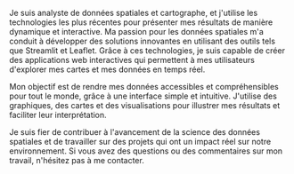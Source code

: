 Je suis analyste de données spatiales et cartographe, et j'utilise les technologies les plus récentes pour présenter mes résultats de manière dynamique et interactive. Ma passion pour les données spatiales m'a conduit à développer des solutions innovantes en utilisant des outils tels que Streamlit et Leaflet. Grâce à ces technologies, je suis capable de créer des applications web interactives qui permettent à mes utilisateurs d'explorer mes cartes et mes données en temps réel.

Mon objectif est de rendre mes données accessibles et compréhensibles pour tout le monde, grâce à une interface simple et intuitive. J'utilise des graphiques, des cartes et des visualisations pour illustrer mes résultats et faciliter leur interprétation.

Je suis fier de contribuer à l'avancement de la science des données spatiales et de travailler sur des projets qui ont un impact réel sur notre environnement. Si vous avez des questions ou des commentaires sur mon travail, n'hésitez pas à me contacter.
